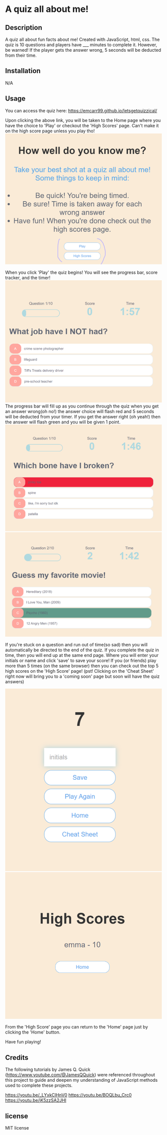 # A quiz all about me!

## Description 
A quiz all about fun facts about me! Created with JavaScript, html, css. The quiz is 10 questions and players have ___ minutes to complete it. However, be warned! If the player gets the answer wrong, 5 seconds will be deducted from their time.

## Installation
N/A
## Usage 
You can access the quiz here: https://emcarr99.github.io/letsgetquizzical/

Upon clicking the above link, you will be taken to the Home page where you have the choice to 'Play' or checkout the 'High Scores' page. Can't make it on the high score page unless you play tho! 
<img src = "Assets/Images/homepage.png">

When you click 'Play' the quiz begins! You will see the progress bar, score tracker, and the timer!
<img src = "Assets/Images/quizExample.png">
The progress bar will fill up as you continue through the quiz when you get an answer wrong(oh no!) the answer choice will flash red and 5 seconds will be deducted from your timer. If you get the answer right (oh yeah!) then the answer will flash green and you will be given 1 point.
<img src = "Assets/Images/wrongAnswer.png">
<img src = "Assets/Images/rightAnswer.png">

If you're stuck on a question and run out of time(so sad) then you will automatically be directed to the end of the quiz. If you complete the quiz in time, then you will end up at the same end page. Where you will enter your initials or name and click 'save' to save your score! If you (or friends) play more than 5 times (on the same browser) then you can check out the top 5 high scores on the 'High Score' page! (pst! Clicking on the 'Cheat Sheet' right now will bring you to a 'coming soon' page but soon will have the quiz answers)

<img src = "Assets/Images/initialsPage.png">
<img src = "Assets/Images/HighScorePage.png">

From the 'High Score' page you can return to the 'Home' page just by clicking the 'Home' button.

Have fun playing!
## Credits 
The following tutorials by James Q. Quick (https://www.youtube.com/@JamesQQuick) were referenced throughout this project to guide and deepen my understanding of JavaScript methods used to complete these projects.

https://youtu.be/_LYxkClHnV0
https://youtu.be/BOQLbu_Crc0
https://youtu.be/jK5zzSA2JHI

## license
MIT license
